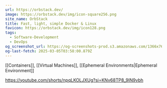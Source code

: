 ```yaml
---
url: https://orbstack.dev/
image: https://orbstack.dev/img/icon-square256.png
site_name: OrbStack
title: Fast, light, simple Docker & Linux
favicon: https://orbstack.dev/img/icon128.png
tags:
  - Software-Development
  - DevOps
og_screenshot_url: https://og-screenshots-prod.s3.amazonaws.com/1366x768/80/false/71f9b2f378fb69ba2aede828f50a3faea381879467239d19c55fc6a12e383e49.jpeg
og-last-fetch: 2025-03-05T03:58:00.879Z
---
```

[[Containers]], [[Virtual Machines]], [[Ephemeral Environments|Ephemeral Environment]]

https://youtube.com/shorts/npqLKOLJXUg?si=KNv68TP8_9IN9vbh

